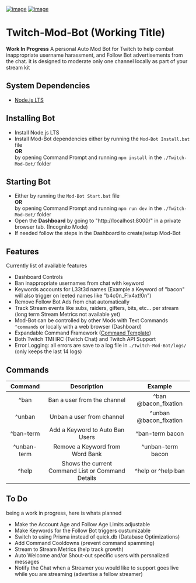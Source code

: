[![image](https://img.shields.io/badge/language-typescript-blue)](https://www.typescriptlang.org)
[![image](https://img.shields.io/badge/node-%3E%3D%2016.0.0-blue)](https://nodejs.org/)

# Twitch-Mod-Bot (Working Title)

<b>Work In Progress</b>
A personal Auto Mod Bot for Twitch to help combat inappropriate username harassment, and Follow Bot advertisements from the chat.
it is designed to moderate only one channel locally as part of your stream kit

## System Dependencies

- [Node.js LTS](https://nodejs.org/en/download/)

## Installing Bot

- Install Node.js LTS
- Install Mod-Bot dependencies either by running the `Mod-Bot Install.bat` file </br><b>OR</b></br> by opening Command Prompt and running `npm install` in the `./Twitch-Mod-Bot/` folder

## Starting Bot

- Either by running the `Mod-Bot Start.bat` file </br><b>OR</b></br> by opening Command Prompt and running `npm run dev` in the `./Twitch-Mod-Bot/` folder
- Open the <b>Dashboard</b> by going to "http://localhost:8000/" in a private browser tab. (Incognito Mode)
- If needed follow the steps in the Dashboard to create/setup Mod-Bot  

## Features
Currently list of available features

- Dashboard Controls
- Ban inappropriate usernames from chat with keyword
- Keywords accounts for L33t3d names (Example a Keyword of "bacon" will also trigger on leeted names like "b4c0n_F!x4xt!0n")
- Remove Follow Bot Ads from chat automatically
- Track Stream events like subs, raiders, gifters, bits, etc... per stream (long term Stream Metrics not available yet)
- Mod-Bot can be controlled by other Mods with Text Commands `^commands` or locally with a web browser (Dashboard)
- Expandable Command Framework ([Command Template](https://github.com/Bacon-Fixation/Twitch-Mod-Bot/wiki/Creating-Custom-Command#custom-command-template))
- Both Twitch TMI IRC (Twitch Chat) and Twitch API Support
- Error Logging: all errors are save to a log file in `./Twitch-Mod-Bot/logs/` (only keeps the last 14 logs)

## Commands

|   Command   	|                    Description                    	|         Example        	|
|:-----------:	|:-------------------------------------------------:	|:----------------------:	|
| ^ban        	| Ban a user from the channel                       	| ^ban @bacon_fixation   	|
| ^unban      	| Unban a user from channel                         	| ^unban @bacon_fixation 	|
| ^ban-term   	| Add a Keyword to Auto Ban Users                   	| ^ban-term bacon        	|
| ^unban-term 	| Remove a Keyword from Word Bank                   	| ^unban-term bacon      	|
| ^help       	| Shows the current Command List or Command Details 	| ^help or ^help ban     	|

## To Do

being a work in progress, here is whats planned 
- Make the Account Age and Follow Age Limits adjustable
- Make Keywords for the Follow Bot triggers custumizable
- Switch to using Prisma instead of quick.db (Database Optimizations)
- Add Command Cooldowns (prevent command spamming)
- Stream to Stream Metrics (help track growth)
- Auto Welcome and/or Shout-out specific users with persnalized messages
- Notify the Chat when a Streamer you would like to support goes live while you are streaming (advertise a fellow streamer)
